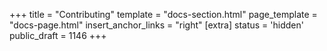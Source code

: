 +++
title = "Contributing"
template = "docs-section.html"
page_template = "docs-page.html"
insert_anchor_links = "right"
[extra]
status = 'hidden'
public_draft = 1146
+++
